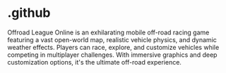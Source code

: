 # .github
Offroad League Online is an exhilarating mobile off-road racing game featuring a vast open-world map, realistic vehicle physics, and dynamic weather effects. Players can race, explore, and customize vehicles while competing in multiplayer challenges. With immersive graphics and deep customization options, it's the ultimate off-road experience. 

